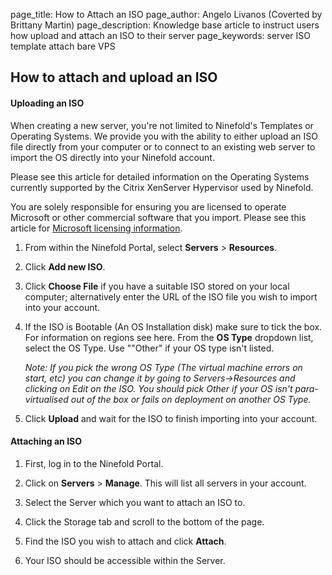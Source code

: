 page_title:       How to Attach an ISO
page_author:      Angelo Livanos (Coverted by Brittany Martin)
page_description: Knowledge base article to instruct users how upload and attach an ISO to their server
page_keywords:    server ISO template attach bare VPS

## How to attach and upload an ISO

#### Uploading an ISO 

When creating a new server, you're not limited to Ninefold's Templates or Operating Systems. We provide you with the ability to either upload an ISO file directly from your computer or to connect to an existing web server to import the OS directly into your Ninefold account.

Please see this article for detailed information on the Operating Systems currently supported by the Citrix XenServer Hypervisor used by Ninefold.

You are solely responsible for ensuring you are licensed to operate Microsoft or other commercial software that you import. Please see this article for [Microsoft licensing information](microsoft_licensing_can_i_use_my_existing_software_and_licenses_on_ninefold.md).

1. From within the Ninefold Portal, select __Servers__ > __Resources__.

2. Click __Add new ISO__.

3. Click __Choose File__ if you have a suitable ISO stored on your local computer; alternatively enter the URL of the ISO file you wish to import  into your account.

4. If the ISO is Bootable (An OS Installation disk) make sure to tick the box. For information on regions see here. From the __OS Type__ dropdown list, select the OS Type. Use ""Other" if your OS type isn't listed.

	_Note: If you pick the wrong OS Type (The virtual machine errors on start, etc) 	you can change it by going to Servers->Resources and clicking on Edit on the ISO. 	You should pick Other if your OS isn't para-virtualised out of the box or fails 	on deployment on another OS Type._

5. Click __Upload__ and wait for the ISO to finish importing into your account.

#### Attaching an ISO 

1. First, log in to the Ninefold Portal.

2. Click on __Servers__ > __Manage__. This will list all servers in your account.

3. Select the Server which you want to attach an ISO to.

4. Click the Storage tab and scroll to the bottom of the page.

5. Find the ISO you wish to attach and click __Attach__.

6. Your ISO should be accessible within the Server.

